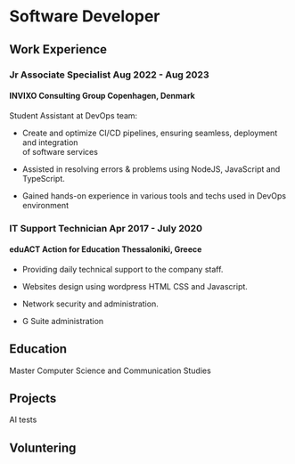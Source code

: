 # Software Developer

## Work Experience
###  Jr Associate Specialist  Aug 2022 - Aug 2023
#### INVIXO Consulting Group  Copenhagen, Denmark
 Student Assistant at DevOps team:
  
- Create and optimize CI/CD pipelines, ensuring seamless, deployment and integration  
    of software services
-  Assisted in resolving errors & problems using NodeJS, JavaScript and TypeScript.

-  Gained hands-on experience in various tools and techs used in DevOps environment
  
### IT Support Technician  Apr 2017 - July 2020
#### eduACT Action for Education Thessaloniki, Greece
 - Providing daily technical support to the company staff.
   
 - Websites design using wordpress HTML CSS and Javascript.
 
 - Network security and administration.
 
 - G Suite administration
## Education
Master Computer Science and Communication Studies

## Projects
AI tests

## Voluntering

